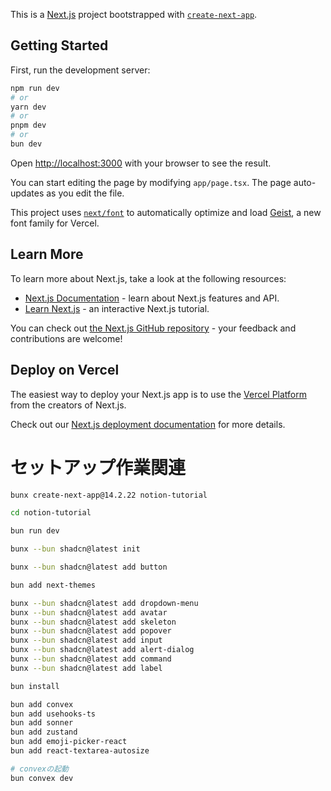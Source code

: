 This is a [Next.js](https://nextjs.org) project bootstrapped with [`create-next-app`](https://nextjs.org/docs/app/api-reference/cli/create-next-app).

## Getting Started

First, run the development server:

```bash
npm run dev
# or
yarn dev
# or
pnpm dev
# or
bun dev
```

Open [http://localhost:3000](http://localhost:3000) with your browser to see the result.

You can start editing the page by modifying `app/page.tsx`. The page auto-updates as you edit the file.

This project uses [`next/font`](https://nextjs.org/docs/app/building-your-application/optimizing/fonts) to automatically optimize and load [Geist](https://vercel.com/font), a new font family for Vercel.

## Learn More

To learn more about Next.js, take a look at the following resources:

- [Next.js Documentation](https://nextjs.org/docs) - learn about Next.js features and API.
- [Learn Next.js](https://nextjs.org/learn) - an interactive Next.js tutorial.

You can check out [the Next.js GitHub repository](https://github.com/vercel/next.js) - your feedback and contributions are welcome!

## Deploy on Vercel

The easiest way to deploy your Next.js app is to use the [Vercel Platform](https://vercel.com/new?utm_medium=default-template&filter=next.js&utm_source=create-next-app&utm_campaign=create-next-app-readme) from the creators of Next.js.

Check out our [Next.js deployment documentation](https://nextjs.org/docs/app/building-your-application/deploying) for more details.

# セットアップ作業関連

```zsh
bunx create-next-app@14.2.22 notion-tutorial

cd notion-tutorial

bun run dev

bunx --bun shadcn@latest init

bunx --bun shadcn@latest add button

bun add next-themes

bunx --bun shadcn@latest add dropdown-menu
bunx --bun shadcn@latest add avatar
bunx --bun shadcn@latest add skeleton
bunx --bun shadcn@latest add popover
bunx --bun shadcn@latest add input
bunx --bun shadcn@latest add alert-dialog
bunx --bun shadcn@latest add command
bunx --bun shadcn@latest add label

bun install

bun add convex
bun add usehooks-ts
bun add sonner
bun add zustand
bun add emoji-picker-react
bun add react-textarea-autosize

# convexの起動
bun convex dev
```

